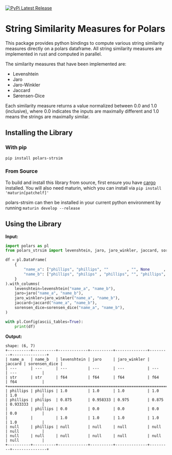 <a href="https://pypi.org/project/polars-strsim/">
    <img src="https://img.shields.io/pypi/v/polars-strsim.svg" alt="PyPi Latest Release"/>
</a>

# String Similarity Measures for Polars

This package provides python bindings to compute various string similarity measures directly on a polars dataframe. All string similarity measures are implemented in rust and computed in parallel.

The similarity measures that have been implemented are:

- Levenshtein
- Jaro
- Jaro-Winkler
- Jaccard
- Sørensen-Dice

Each similarity measure returns a value normalized between 0.0 and 1.0 (inclusive), where 0.0 indicates the inputs are maximally different and 1.0 means the strings are maximally similar.

## Installing the Library

### With pip

```bash
pip install polars-strsim
```

### From Source

To build and install this library from source, first ensure you have [cargo](https://doc.rust-lang.org/cargo/getting-started/installation.html) installed. You will also need maturin, which you can install via `pip install 'maturin[patchelf]'`

polars-strsim can then be installed in your current python environment by running `maturin develop --release`

## Using the Library

**Input:**

```python
import polars as pl
from polars_strsim import levenshtein, jaro, jaro_winkler, jaccard, sorensen_dice

df = pl.DataFrame(
    {
        "name_a": ["phillips", "phillips", ""        , "", None      , None],
        "name_b": ["phillips", "philips" , "phillips", "", "phillips", None],
    }
).with_columns(
    levenshtein=levenshtein("name_a", "name_b"),
    jaro=jaro("name_a", "name_b"),
    jaro_winkler=jaro_winkler("name_a", "name_b"),
    jaccard=jaccard("name_a", "name_b"),
    sorensen_dice=sorensen_dice("name_a", "name_b"),
)

with pl.Config(ascii_tables=True):
    print(df)
```
**Output:**
```
shape: (6, 7)
+----------+----------+-------------+----------+--------------+---------+---------------+
| name_a   | name_b   | levenshtein | jaro     | jaro_winkler | jaccard | sorensen_dice |
| ---      | ---      | ---         | ---      | ---          | ---     | ---           |
| str      | str      | f64         | f64      | f64          | f64     | f64           |
+=======================================================================================+
| phillips | phillips | 1.0         | 1.0      | 1.0          | 1.0     | 1.0           |
| phillips | philips  | 0.875       | 0.958333 | 0.975        | 0.875   | 0.933333      |
|          | phillips | 0.0         | 0.0      | 0.0          | 0.0     | 0.0           |
|          |          | 1.0         | 1.0      | 1.0          | 1.0     | 1.0           |
| null     | phillips | null        | null     | null         | null    | null          |
| null     | null     | null        | null     | null         | null    | null          |
+----------+----------+-------------+----------+--------------+---------+---------------+
```
